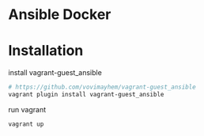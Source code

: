 # Ansible Docker

# Installation
install vagrant-guest_ansible
``` bash
# https://github.com/vovimayhem/vagrant-guest_ansible
vagrant plugin install vagrant-guest_ansible
```

run vagrant
``` bash
vagrant up 
```